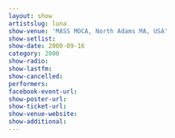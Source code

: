 ```yaml
---
layout: show
artistslug: luna
show-venue: 'MASS MOCA, North Adams MA, USA'
show-setlist: 
show-date: 2000-09-16
category: 2000
show-radio: 
show-lastfm: 
show-cancelled: 
performers: 
facebook-event-url: 
show-poster-url: 
show-ticket-url: 
show-venue-website: 
show-additional: 
---
```


